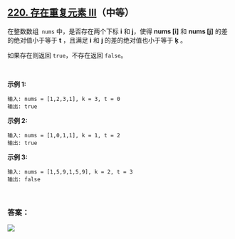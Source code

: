 ## [220. 存在重复元素 III](https://leetcode-cn.com/problems/contains-duplicate-iii/)（中等）

在整数数组``` nums``` 中，是否存在两个下标 **i** 和 **j**，使得 **nums [i]** 和 **nums [j]** 的差的绝对值小于等于 **t** ，且满足 **i** 和 **j** 的差的绝对值也小于等于 **ķ** 。

如果存在则返回 ```true```，不存在返回 ```false```。

<br/>

**示例 1:**

```
输入: nums = [1,2,3,1], k = 3, t = 0
输出: true
```

**示例 2:**

```
输入: nums = [1,0,1,1], k = 1, t = 2
输出: true
```

**示例 3:**

```
输入: nums = [1,5,9,1,5,9], k = 2, t = 3
输出: false
```

<br/>

### 答案：















![](https://img-blog.csdnimg.cn/20200807155236311.png)

#### 